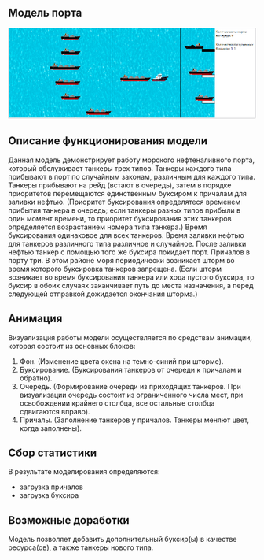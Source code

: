 ## Модель порта

![screenshot](screen.png?raw=true)

Описание функционирования модели
--------------------------------
Данная модель демонстрирует работу морского нефтеналивного порта, который обслуживает танкеры трех типов. Танкеры каждого типа прибывают в порт по случайным законам, различным для каждого типа. Танкеры прибывают на рейд (встают в очередь), затем в порядке приоритетов перемещаются единственным буксиром к причалам для заливки нефтью. (Приоритет буксирования определятеся временем прибытия танкера в очередь; если танкеры разных типов прибыли в один момент времени, то приоритет буксирования этих танкеров определяется возрастанием номера типа танкера.) Время буксирования одинаковое для всех танкеров. Время заливки нефтью для танкеров различного типа различное и случайное. После заливки нефтью танкер с помощью того же буксира покидает порт. Причалов в порту три. В этом районе моря периодически возникает шторм во время которого буксировка танкеров запрещена. (Если шторм возникает во время буксирования танкера или хода пустого буксира, то буксир в обоих случаях заканчивает путь до места назначения, а перед следующей отправкой дожидается окончания шторма.)

Анимация
--------
Визуализация работы модели осуществляется по средствам анимации, которая состоит из основных блоков:
1. Фон. (Изменение цвета окена на темно-синий при шторме).
2. Буксирование. (Буксирования танкеров от очереди к причалам и обратно).
3. Очередь. (Формирование очереди из приходящих танкеров. При визуализации очередь состоит из ограниченного числа мест, при освобождении крайнего столбца, все остальные столбца сдвигаются вправо).
4. Причалы. (Заполнение танкеров у причалов. Танкеры меняют цвет, когда заполнены).

Сбор статистики
---------------
В результате моделирования определяются:
- загрузка причалов
- загрузка буксира

Возможные доработки
-------------------
Модель позволяет добавить дополнительный буксир(ы) в качестве ресурса(ов), а также танкеры нового типа.

